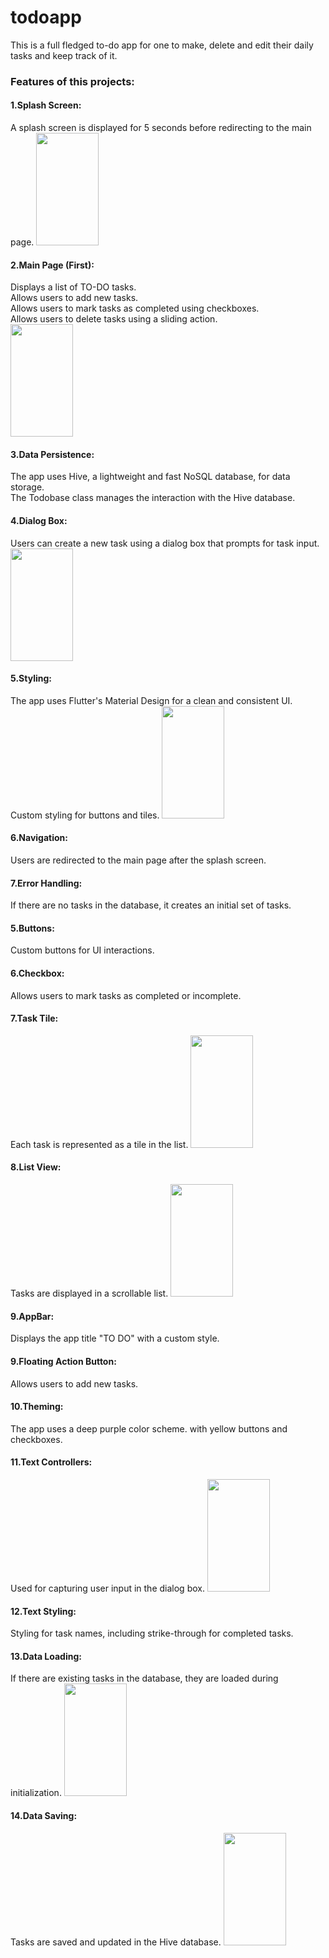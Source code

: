 # todoapp

This is a full fledged to-do app for one to make, delete and edit their daily tasks and keep track of it.

### Features of this projects:
#### 1.Splash Screen:
A splash screen is displayed for 5 seconds before redirecting to the main page.
<img src="https://github.com/Riya-Jalgaonkar/ToDoApp/assets/136700099/877d3fa0-5974-4d4e-8ea0-09e83d6305a7" width="100" height="180">

#### 2.Main Page (First):
Displays a list of TO-DO tasks.<br>
Allows users to add new tasks.<br>
Allows users to mark tasks as completed using checkboxes.<br>
Allows users to delete tasks using a sliding action.<br>
<img src="https://github.com/Riya-Jalgaonkar/ToDoApp/assets/136700099/cb906bf6-224d-413f-a58c-962fd4468444" width="100" height="180">

#### 3.Data Persistence:
The app uses Hive, a lightweight and fast NoSQL database, for data storage.<br>
The Todobase class manages the interaction with the Hive database.<br>

#### 4.Dialog Box:
Users can create a new task using a dialog box that prompts for task input.<br>
<img src="![Screenshot 2023-07-14 155849](https://github.com/Riya-Jalgaonkar/ToDoApp/assets/136700099/3c06b542-9fb7-49aa-b06c-df71e1eee96c)
" width="100" height="180">

#### 5.Styling:
The app uses Flutter's Material Design for a clean and consistent UI.<br>
Custom styling for buttons and tiles.
<img src="https://github.com/Riya-Jalgaonkar/ToDoApp/assets/136700099/cb906bf6-224d-413f-a58c-962fd4468444" width="100" height="180">

#### 6.Navigation:
Users are redirected to the main page after the splash screen.

#### 7.Error Handling:
If there are no tasks in the database, it creates an initial set of tasks.

#### 5.Buttons:
Custom buttons for UI interactions.

#### 6.Checkbox:
Allows users to mark tasks as completed or incomplete.

#### 7.Task Tile:
Each task is represented as a tile in the list.
<img src="https://github.com/Riya-Jalgaonkar/ToDoApp/assets/136700099/cb906bf6-224d-413f-a58c-962fd4468444" width="100" height="180">

#### 8.List View:
Tasks are displayed in a scrollable list.
<img src="https://github.com/Riya-Jalgaonkar/ToDoApp/assets/136700099/cb906bf6-224d-413f-a58c-962fd4468444" width="100" height="180">

#### 9.AppBar:
Displays the app title "TO DO" with a custom style.

#### 9.Floating Action Button:
Allows users to add new tasks.

#### 10.Theming:
The app uses a deep purple color scheme. with yellow buttons and checkboxes.

#### 11.Text Controllers:
Used for capturing user input in the dialog box.
<img src="https://github.com/Riya-Jalgaonkar/ToDoApp/assets/136700099/cb906bf6-224d-413f-a58c-962fd4468444" width="100" height="180">

#### 12.Text Styling:
Styling for task names, including strike-through for completed tasks.

#### 13.Data Loading:
If there are existing tasks in the database, they are loaded during initialization.
<img src="https://github.com/Riya-Jalgaonkar/ToDoApp/assets/136700099/cb906bf6-224d-413f-a58c-962fd4468444" width="100" height="180">

#### 14.Data Saving:
Tasks are saved and updated in the Hive database.
<img src="https://github.com/Riya-Jalgaonkar/ToDoApp/assets/136700099/cb906bf6-224d-413f-a58c-962fd4468444" width="100" height="180">
